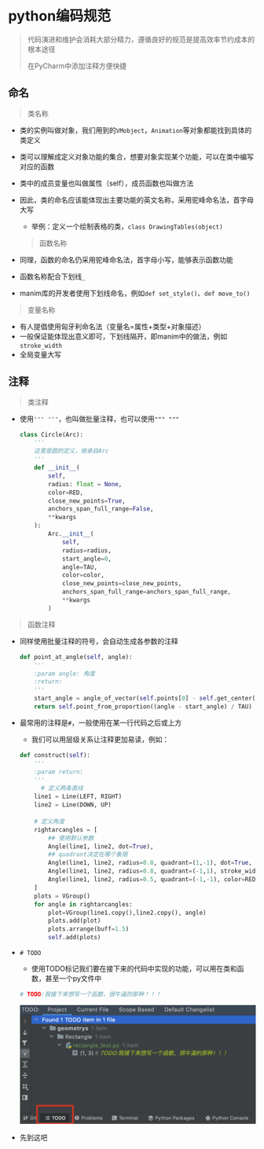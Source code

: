 # python编码规范

> 代码演进和维护会消耗大部分精力，遵循良好的规范是提高效率节约成本的根本途径
>
> 在PyCharm中添加注释方便快捷

## 命名

> 类名称

- 类的实例叫做对象，我们用到的`VMobject`，`Animation`等对象都能找到具体的类定义

- 类可以理解成定义对象功能的集合，想要对象实现某个功能，可以在类中编写对应的函数

- 类中的成员变量也叫做属性（self），成员函数也叫做方法

- 因此，类的命名应该能体现出主要功能的英文名称，采用驼峰命名法，首字母大写

  - 举例：定义一个绘制表格的类，`class DrawingTables(object)`

  > 函数名称

- 同理，函数的命名仍采用驼峰命名法，首字母小写，能够表示函数功能

- 函数名称配合下划线`_`

- manim库的开发者使用下划线命名，例如`def set_style()`、`def move_to()`

> 变量名称

- 有人提倡使用匈牙利命名法（变量名=属性+类型+对象描述）
- 一般保证能体现出意义即可，下划线隔开，即manim中的做法，例如`stroke_width`
- 全局变量大写

## 注释

> 类注释

- 使用`''' '''`，也叫做批量注释，也可以使用`""" """`

  ```python
  class Circle(Arc):
      '''
      这里是圆的定义，继承自Arc
      '''
      def __init__(
          self,
          radius: float = None,
          color=RED,
          close_new_points=True,
          anchors_span_full_range=False,
          **kwargs
      ):
          Arc.__init__(
              self,
              radius=radius,
              start_angle=0,
              angle=TAU,
              color=color,
              close_new_points=close_new_points,
              anchors_span_full_range=anchors_span_full_range,
              **kwargs
          )
  ```

> 函数注释

- 同样使用批量注释的符号，会自动生成各参数的注释

  ```python
  def point_at_angle(self, angle):
      '''
      :param angle: 角度
      :return: 
      '''
      start_angle = angle_of_vector(self.points[0] - self.get_center())
      return self.point_from_proportion((angle - start_angle) / TAU)
  ```

- 最常用的注释是`#`，一般使用在某一行代码之后或上方

  - 我们可以用层级关系让注释更加易读，例如：

  ```python
  def construct(self):
      '''
      :param return:
      '''
     	# 定义两条直线
      line1 = Line(LEFT, RIGHT)
      line2 = Line(DOWN, UP)
      
      # 定义角度
      rightarcangles = [
          ## 使用默认参数
          Angle(line1, line2, dot=True),
          ## quadrant决定在哪个象限
          Angle(line1, line2, radius=0.8, quadrant=(1,-1), dot=True, other_angle=True, elbow=True),
          Angle(line1, line2, radius=0.8, quadrant=(-1,1), stroke_width=8, dot=True, dot_color=YELLOW, dot_radius=0.04, other_angle=True),
          Angle(line1, line2, radius=0.5, quadrant=(-1,-1), color=RED, dot=True, dot_color=GREEN, dot_radius=0.08),
      ]
      plots = VGroup()
      for angle in rightarcangles:
          plot=VGroup(line1.copy(),line2.copy(), angle)
          plots.add(plot)
          plots.arrange(buff=1.5)
          self.add(plots)
  ```

- `# TODO`

  - 使用TODO标记我们要在接下来的代码中实现的功能，可以用在类和函数，甚至一个py文件中

  ```python
  # TODO:我接下来想写一个函数，很牛逼的那种！！！
  ```

  ![image-20210603182646373](./imgs/rule1.png)

- 先到这吧